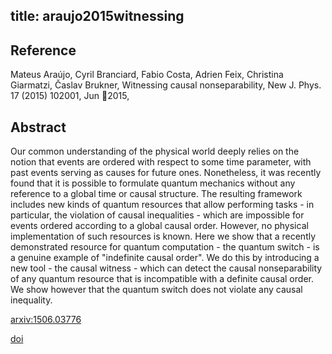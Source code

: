 title: araujo2015witnessing
---


## Reference

Mateus Araújo, Cyril Branciard, Fabio Costa, Adrien Feix, Christina Giarmatzi, Časlav Brukner, Witnessing causal nonseparability, New J. Phys. 17 (2015) 102001, Jun 2015,

## Abstract 
Our common understanding of the physical world deeply relies on the notion that events are ordered with respect to some time parameter, with past events serving as causes for future ones. Nonetheless, it was recently found that it is possible to formulate quantum mechanics without any reference to a global time or causal structure. The resulting framework includes new kinds of quantum resources that allow performing tasks - in particular, the violation of causal inequalities - which are impossible for events ordered according to a global causal order. However, no physical implementation of such resources is known. Here we show that a recently demonstrated resource for quantum computation - the quantum switch - is a genuine example of "indefinite causal order". We do this by introducing a new tool - the causal witness - which can detect the causal nonseparability of any quantum resource that is incompatible with a definite causal order. We show however that the quantum switch does not violate any causal inequality.
    

[arxiv:1506.03776](https://arxiv.org/abs/1506.03776)    

[doi](https://doi.org/10.1088/1367-2630/17/10/102001)    
